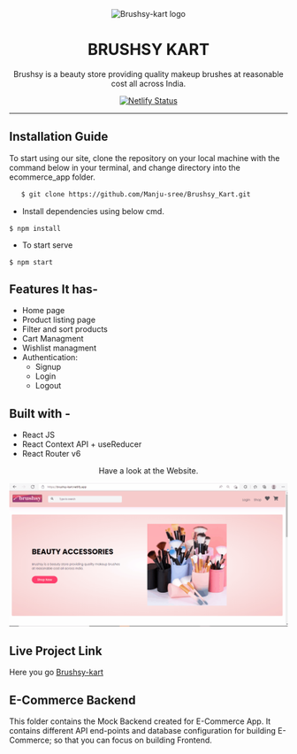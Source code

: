 <div align="center">

<img alt="Brushsy-kart logo" src="./assets/images/nav_icons/nav-logo.png" width="10rem" />

# BRUSHSY KART

Brushsy is a beauty store providing quality makeup brushes at reasonable cost all across India.

[![Netlify Status](https://api.netlify.com/api/v1/badges/cfb3dd3e-834f-46d8-9243-6dfe45980231/deploy-status)](https://app.netlify.com/sites/brushsy-kart/deploys)

</div>

---

## Installation Guide

To start using our site, clone the repository on your local machine with the command below in your terminal, and change directory into the ecommerce_app folder.

```html
   $ git clone https://github.com/Manju-sree/Brushsy_Kart.git
```   

- Install dependencies using below cmd.

```
$ npm install
``` 

- To start serve

```
$ npm start
``` 

## **Features It has-**

- Home page
- Product listing page
- Filter and sort products
- Cart Managment
- Wishlist managment
- Authentication:
  - Signup
  - Login
  - Logout


## **Built with -**

- React JS
- React Context API + useReducer
- React Router v6


<div align="center">

Have a look at the Website.

</div>

![Brushsy-kart gif](/public/assets/gifs/Brushsy_kart_demo.gif)

## **Live Project Link**
Here you go [Brushsy-kart](https://brushsy-kart.netlify.app)


## E-Commerce Backend

This folder contains the Mock Backend created for E-Commerce App. It contains different API end-points and database configuration for building E-Commerce; so that you can focus on building Frontend.
